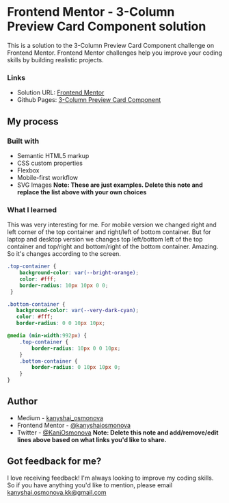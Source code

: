 # Frontend Mentor - 3-Column Preview Card Component solution

This is a solution to the 3-Column Preview Card Component challenge on Frontend Mentor. 
Frontend Mentor challenges help you improve your coding skills by building realistic projects. 

### Links

- Solution URL: [Frontend Mentor](https://www.frontendmentor.io/solutions/nftpreview-card-component-with-htmlcss-C4nqBq0wy)
- Github Pages: [3-Column Preview Card Component](https://kanyshaiosmonova.github.io/Frontend-Mentor-Challenges/3-column-preview-card-component/index.html)


## My process

### Built with

- Semantic HTML5 markup
- CSS custom properties
- Flexbox
- Mobile-first workflow
- SVG Images
**Note: These are just examples. Delete this note and replace the list above with your own choices**

### What I learned

This was very interesting for me. For mobile version we changed right and left corner of the top container and right/left of bottom container. But for laptop and desktop version we changes top left/bottom left of the top container and top/right and bottom/right of the bottom container. Amazing. So it's changes according to the screen.

```css
.top-container {
    background-color: var(--bright-orange);
    color: #fff;
    border-radius: 10px 10px 0 0;
 }
 ```
 ```css
 .bottom-container {
    background-color: var(--very-dark-cyan);
    color: #fff;
    border-radius: 0 0 10px 10px;
```
```css
@media (min-width:992px) {
    .top-container {
        border-radius: 10px 0 0 10px; 
    }
    .bottom-container {
        border-radius: 0 10px 10px 0;
    }
}
```

## Author

- Medium - [kanyshai_osmonova](https://medium.com/@kanyshai_osmonova)
- Frontend Mentor - [@kanyshaiosmonova](https://www.frontendmentor.io/profile/kanyshaiosmonova)
- Twitter - [@KaniOsmonova](https://twitter.com/Kaniosmonova)
**Note: Delete this note and add/remove/edit lines above based on what links you'd like to share.**

## Got feedback for me?

I love receiving feedback! I'm always looking to improve my coding skills. So if you have anything you'd like to mention, please email kanyshai.osmonova.kk@gmail.com
